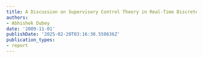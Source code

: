 ```yaml
---
title: A Discussion on Supervisory Control Theory in Real-Time Discrete Event Systems
authors:
- Abhishek Dubey
date: '2009-11-01'
publishDate: '2025-02-20T03:16:30.550636Z'
publication_types:
- report
---
```

